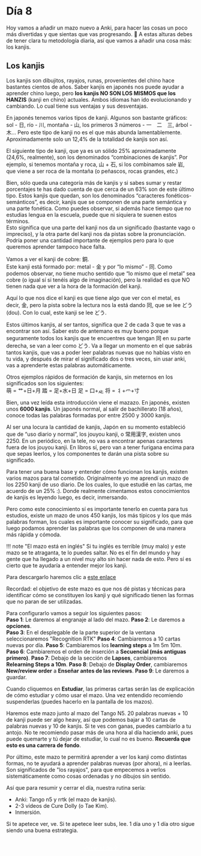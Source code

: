 # Día 8

Hoy vamos a añadir un mazo nuevo a Anki, para hacer las cosas un poco más divertidas y que sientas que vas progresando. 🙂
A estas alturas debes de tener clara tu metodología diaria, así que vamos a añadir una cosa más: los kanjis.

## Los kanjis
Los kanjis son dibujitos, rayajos, runas, provenientes del chino hace bastantes cientos de años. Saber kanjis en japonés nos puede ayudar a aprender chino luego, pero **los kanjis NO SON LOS MISMOS que los HANZIS** (kanji en chino) actuales. Ambos idiomas han ido evolucionando y cambiando. Lo cual tiene sus ventajas y sus desventajas.

En japonés tenemos varios tipos de kanji. Algunos son bastante gráficos: sol - 日, río - 川, montaña - 山, los primeros 3 números - 一　二　三, árbol - 木... 
Pero este tipo de kanji no es el que más abunda lamentablemente. Aproximadamente solo un 12,4% de la totalidad de kanjis son así. 

El siguiente tipo de kanji, que ya es un sólido 25% aproximadamente (24,6%, realmente), son los denominados “combinaciones de kanjis”. 
Por ejemplo, si tenemos montaña y roca, 山 + 石, si los combinamos sale 岩, que viene a ser roca de la montaña (o peñascos, rocas grandes, etc.)

Bien, sólo queda una categoría más de kanjis y si sabes sumar y restar porcentajes te has dado cuenta de que cerca de un 63% son de este último tipo.
Estos kanjis que quedan, son los denominados “caracteres fonéticos-semánticos”, es decir, kanjis que se componen de una parte semántica y una parte fonética. Como puedes observar, si además hace tiempo que no estudias lengua en la escuela, puede que ni siquiera te suenen estos términos.  
Esto significa que una parte del kanji nos da un significado (bastante vago o impreciso), y la otra parte del kanji nos da pistas sobre la pronunciación. Podría poner una cantidad importante de ejemplos pero para lo que queremos aprender tampoco hace falta.

Vamos a ver el kanji de cobre: 銅.  
Este kanji está formado por: metal - 金 y por “lo mismo” - 同. Como podemos observar, no tiene mucho sentido que “lo mismo que el metal” sea cobre (o igual sí si tenéis algo de imaginación), pero la realidad es que NO tienen nada que ver a la hora de la formación del kanji.

Aquí lo que nos dice el kanji es que tiene algo que ver con el metal, es decir, 金, pero la pista sobre la lectura nos la está dando 同, que se lee どう (dou). Con lo cual, este kanji se lee どう. 

Estos últimos kanjis, al ser tantos, significa que 2 de cada 3 que te vas a encontrar son así. Saber esto de antemano es muy bueno porque seguramente todos los kanjis que te encuentres que tengan 同 en su parte derecha, se van a leer como どう. Va a llegar un momento en el que sabrás tantos kanjis, que vas a poder leer palabras nuevas que no habías visto en tu vida, y después de mirar el significado dos o tres veces, sin usar anki, vas a aprenderte estas palabras automáticamente.

Otros ejemplos rápidos de formación de kanjis, sin meternos en los significados son los siguientes:  
萌 = 艹+日+月
踏 = 足+水+日
足 = 口+龰
将 = 丬+爫+寸

Bien, una vez leída esta introducción viene el mazazo. En japonés, existen unos **6000 kanjis**. Un japonés normal, al salir de bachillerato (18 años), conoce todas las palabras formadas por entre 2500 y 3000 kanjis.

Al ser una locura la cantidad de kanjis, Japón en su momento estableció que de “uso diario y normal”, los jouyou kanji, o 常用漢字, existen unos 2250. En un periódico, en la tele, no vas a encontrar apenas caracteres fuera de los jouyou kanji. En libros sí, pero van a tener furigana encima para que sepas leerlos, y los componentes te darán una pista sobre su significado. 

Para tener una buena base y entender cómo funcionan los kanjis, existen varios mazos para tal cometido. Originalmente yo me aprendí un mazo de los 2250 kanji de uso diario. De los cuales, lo que estudié en las cartas, me acuerdo de un 25% :). Donde realmente cimentamos estos conocimientos de kanjis es leyendo luego, es decir, inmersando.

Pero como este conocimiento sí es importante tenerlo en cuenta para tus estudios, existe un mazo de unos 450 kanjis, los más típicos y los que más palabras forman, los cuales es importante conocer su significado, para que luego podamos aprender las palabras que los componen de una manera más rápida y cómoda.

!!! note "El mazo está en inglés"
    Si tu inglés es terrible (muy malo) y este mazo se te atraganta, te lo puedes saltar. No es el fin del mundo y hay gente que ha llegado a un nivel muy alto sin hacer nada de esto. Pero sí es cierto que te ayudaría a entender mejor los kanji.

Para descargarlo haremos clic a [este enlace](https://mega.nz/file/2SJiWC4b#hL98qtC_hiLlQDg0LqVJoqD2-5ywT2Nwd4kjROY_KwQ )

Recordad: el objetivo de este mazo es que nos dé pistas y técnicas para identificar cómo se constituyen los kanji y qué significado tienen las formas que no paran de ser utilizadas.

Para configurarlo vamos a seguir los siguientes pasos:  
**Paso 1**: Le daremos al engranaje al lado del mazo. 
**Paso 2**: Le daremos a **opciones**.  
**Paso 3**: En el desplegable de la parte superior de la ventana seleccionaremos "Recognition RTK"
**Paso 4**: Cambiaremos a 10 cartas nuevas por día.
**Paso 5**: Cambiaremos los **learning steps** a 1m 5m 10m.
**Paso 6**: Cambiaremos el orden de inserción a **Secuencial (más antiguas primero)**.
**Paso 7**: Debajo de la sección de **Lapses**, cambiaremos **Relearning Steps a 10m**.
**Paso 8**: Debajo de **Display Order**, cambiaremos **New/review order** a **Enseñar antes de las reviews**.
**Paso 9**: Le daremos a guardar.

Cuando cliquemos en **Estudiar**, las primeras cartas serán las de explicación de cómo estudiar y cómo usar el mazo. Una vez entendido recomiendo suspenderlas (puedes hacerlo en la pantalla de los mazos).

Haremos este mazo junto al mazo del Tango N5. 20 palabras nuevas + 10 de kanji puede ser algo heavy, así que podemos bajar a 10 cartas de palabras nuevas y 10 de kanjis. Si te ves con ganas, puedes cambiarlo a tu antojo. No te recomiendo pasar más de una hora al día haciendo anki, pues puede quemarte y tú dejar de estudiar, lo cual no es bueno. **Recuerda que esto es una carrera de fondo**.

Por último, este mazo te permitirá aprender a ver los kanji como distintas formas, no te ayudará a aprender palabras nuevas (por ahora), ni a leerlas. Son significados de "los rayajos", para que empecemos a verlos sistemáticamente como cosas ordenadas y no dibujos sin sentido.

Así que para resumir y cerrar el día, nuestra rutina sería:  

- Anki: Tango n5 y rrtk (el mazo de kanjis).  
- 2-3 vídeos de Cure Dolly (o Tae Kim).  
- Inmersión.  

Si te apetece ver, ve. Si te apetece leer subs, lee. 1 día uno y 1 día otro sigue siendo una buena estrategia.


<div style="margin-top: 20px;width:full;display:flex;justify-content:center;">
  <a style="padding: 10px;
    background-color: var(--md-primary-fg-color);
    border-radius: 5px;
    color: white;" href="/days/day9/">Pasar al día 9</a>
  </div>